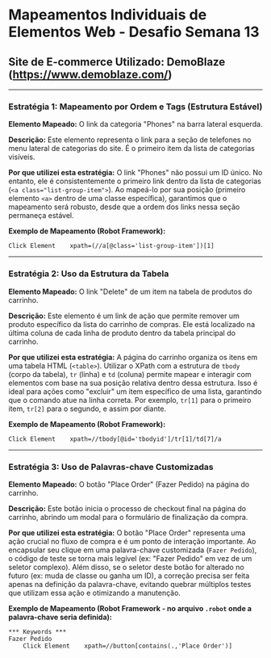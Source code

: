 # Mapeamentos Individuais de Elementos Web - Desafio Semana 13

## Site de E-commerce Utilizado: DemoBlaze (https://www.demoblaze.com/)

---

### Estratégia 1: Mapeamento por Ordem e Tags (Estrutura Estável)

**Elemento Mapeado:** O link da categoria "Phones" na barra lateral esquerda.

**Descrição:** Este elemento representa o link para a seção de telefones no menu lateral de categorias do site. É o primeiro item da lista de categorias visíveis.

**Por que utilizei esta estratégia:** O link "Phones" não possui um ID único. No entanto, ele é consistentemente o primeiro link dentro da lista de categorias (`<a class="list-group-item">`). Ao mapeá-lo por sua posição (primeiro elemento `<a>` dentro de uma classe específica), garantimos que o mapeamento será robusto, desde que a ordem dos links nessa seção permaneça estável.

**Exemplo de Mapeamento (Robot Framework):**
```robotframework
Click Element    xpath=(//a[@class='list-group-item'])[1]
```

---

### Estratégia 2: Uso da Estrutura da Tabela

**Elemento Mapeado:** O link "Delete" de um item na tabela de produtos do carrinho.

**Descrição:** Este elemento é um link de ação que permite remover um produto específico da lista do carrinho de compras. Ele está localizado na última coluna de cada linha de produto dentro da tabela principal do carrinho.

**Por que utilizei esta estratégia:** A página do carrinho organiza os itens em uma tabela HTML (`<table>`). Utilizar o XPath com a estrutura de `tbody` (corpo da tabela), `tr` (linha) e `td` (coluna) permite mapear e interagir com elementos com base na sua posição relativa dentro dessa estrutura. Isso é ideal para ações como "excluir" um item específico de uma lista, garantindo que o comando atue na linha correta. Por exemplo, `tr[1]` para o primeiro item, `tr[2]` para o segundo, e assim por diante.

**Exemplo de Mapeamento (Robot Framework):**
```robotframework
Click Element    xpath=//tbody[@id='tbodyid']/tr[1]/td[7]/a
```
---

### Estratégia 3: Uso de Palavras-chave Customizadas

**Elemento Mapeado:** O botão "Place Order" (Fazer Pedido) na página do carrinho.

**Descrição:** Este botão inicia o processo de checkout final na página do carrinho, abrindo um modal para o formulário de finalização da compra.

**Por que utilizei esta estratégia:** O botão "Place Order" representa uma ação crucial no fluxo de compra e é um ponto de interação importante. Ao encapsular seu clique em uma palavra-chave customizada (`Fazer Pedido`), o código de teste se torna mais legível (ex: "Fazer Pedido" em vez de um seletor complexo). Além disso, se o seletor deste botão for alterado no futuro (ex: muda de classe ou ganha um ID), a correção precisa ser feita apenas na definição da palavra-chave, evitando quebrar múltiplos testes que utilizam essa ação e otimizando a manutenção.

**Exemplo de Mapeamento (Robot Framework - no arquivo `.robot` onde a palavra-chave seria definida):**
```robotframework
*** Keywords ***
Fazer Pedido
    Click Element    xpath=//button[contains(.,'Place Order')]
```
